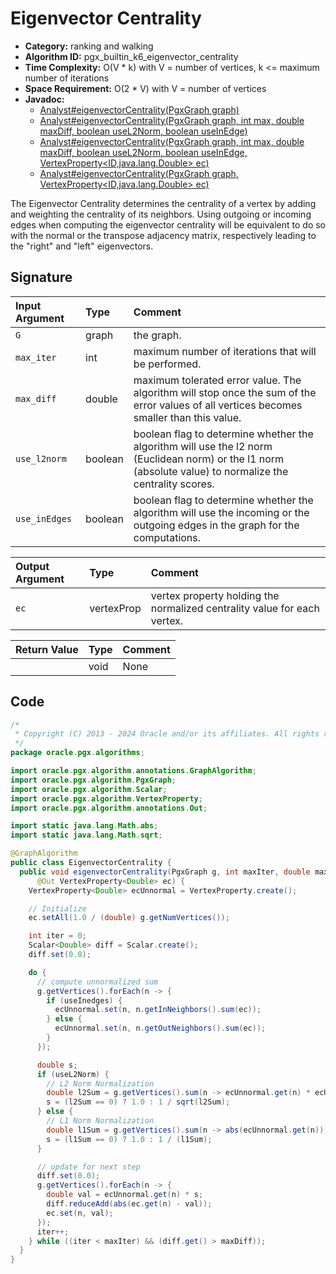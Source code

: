 # Eigenvector Centrality

- **Category:** ranking and walking
- **Algorithm ID:** pgx_builtin_k6_eigenvector_centrality
- **Time Complexity:** O(V * k) with V = number of vertices, k <= maximum number of iterations
- **Space Requirement:** O(2 * V) with V = number of vertices
- **Javadoc:** 
  - [Analyst#eigenvectorCentrality(PgxGraph graph)](https://docs.oracle.com/en/database/oracle/property-graph/24.3/spgjv/oracle/pgx/api/Analyst.html#eigenvectorCentrality-oracle.pgx.api.PgxGraph-)
  - [Analyst#eigenvectorCentrality(PgxGraph graph, int max, double maxDiff, boolean useL2Norm, boolean useInEdge)](https://docs.oracle.com/en/database/oracle/property-graph/24.3/spgjv/oracle/pgx/api/Analyst.html#eigenvectorCentrality-oracle.pgx.api.PgxGraph-int-double-boolean-boolean-)
  - [Analyst#eigenvectorCentrality(PgxGraph graph, int max, double maxDiff, boolean useL2Norm, boolean useInEdge, VertexProperty<ID,java.lang.Double> ec)](https://docs.oracle.com/en/database/oracle/property-graph/24.3/spgjv/oracle/pgx/api/Analyst.html#eigenvectorCentrality-oracle.pgx.api.PgxGraph-int-double-boolean-boolean-oracle.pgx.api.VertexProperty-)
  - [Analyst#eigenvectorCentrality(PgxGraph graph, VertexProperty<ID,java.lang.Double> ec)](https://docs.oracle.com/en/database/oracle/property-graph/24.3/spgjv/oracle/pgx/api/Analyst.html#eigenvectorCentrality-oracle.pgx.api.PgxGraph-oracle.pgx.api.VertexProperty-)

The Eigenvector Centrality determines the centrality of a vertex by adding and weighting the centrality of its neighbors. Using outgoing or incoming edges when computing the eigenvector centrality will be equivalent to do so with the normal or the transpose adjacency matrix, respectively leading to the "right" and "left" eigenvectors.


## Signature

| Input Argument | Type | Comment |
| :--- | :--- | :--- |
| `G` | graph | the graph. |
| `max_iter` | int | maximum number of iterations that will be performed. |
| `max_diff` | double | maximum tolerated error value. The algorithm will stop once the sum of the error values of all vertices becomes smaller than this value. |
| `use_l2norm` | boolean | boolean flag to determine whether the algorithm will use the l2 norm (Euclidean norm) or the l1 norm (absolute value) to normalize the centrality scores. |
| `use_inEdges` | boolean | boolean flag to determine whether the algorithm will use the incoming or the outgoing edges in the graph for the computations. |

| Output Argument | Type | Comment |
| :--- | :--- | :--- |
| `ec` | vertexProp<double> | vertex property holding the normalized centrality value for each vertex. |

| Return Value | Type | Comment |
| :--- | :--- | :--- |
| | void | None |

## Code

```java
/*
 * Copyright (C) 2013 - 2024 Oracle and/or its affiliates. All rights reserved.
 */
package oracle.pgx.algorithms;

import oracle.pgx.algorithm.annotations.GraphAlgorithm;
import oracle.pgx.algorithm.PgxGraph;
import oracle.pgx.algorithm.Scalar;
import oracle.pgx.algorithm.VertexProperty;
import oracle.pgx.algorithm.annotations.Out;

import static java.lang.Math.abs;
import static java.lang.Math.sqrt;

@GraphAlgorithm
public class EigenvectorCentrality {
  public void eigenvectorCentrality(PgxGraph g, int maxIter, double maxDiff, boolean useL2Norm, boolean useInedges,
      @Out VertexProperty<Double> ec) {
    VertexProperty<Double> ecUnnormal = VertexProperty.create();

    // Initialize
    ec.setAll(1.0 / (double) g.getNumVertices());

    int iter = 0;
    Scalar<Double> diff = Scalar.create();
    diff.set(0.0);

    do {
      // compute unnormalized sum
      g.getVertices().forEach(n -> {
        if (useInedges) {
          ecUnnormal.set(n, n.getInNeighbors().sum(ec));
        } else {
          ecUnnormal.set(n, n.getOutNeighbors().sum(ec));
        }
      });

      double s;
      if (useL2Norm) {
        // L2 Norm Normalization
        double l2Sum = g.getVertices().sum(n -> ecUnnormal.get(n) * ecUnnormal.get(n));
        s = (l2Sum == 0) ? 1.0 : 1 / sqrt(l2Sum);
      } else {
        // L1 Norm Normalization
        double l1Sum = g.getVertices().sum(n -> abs(ecUnnormal.get(n)));
        s = (l1Sum == 0) ? 1.0 : 1 / (l1Sum);
      }

      // update for next step
      diff.set(0.0);
      g.getVertices().forEach(n -> {
        double val = ecUnnormal.get(n) * s;
        diff.reduceAdd(abs(ec.get(n) - val));
        ec.set(n, val);
      });
      iter++;
    } while ((iter < maxIter) && (diff.get() > maxDiff));
  }
}
```
